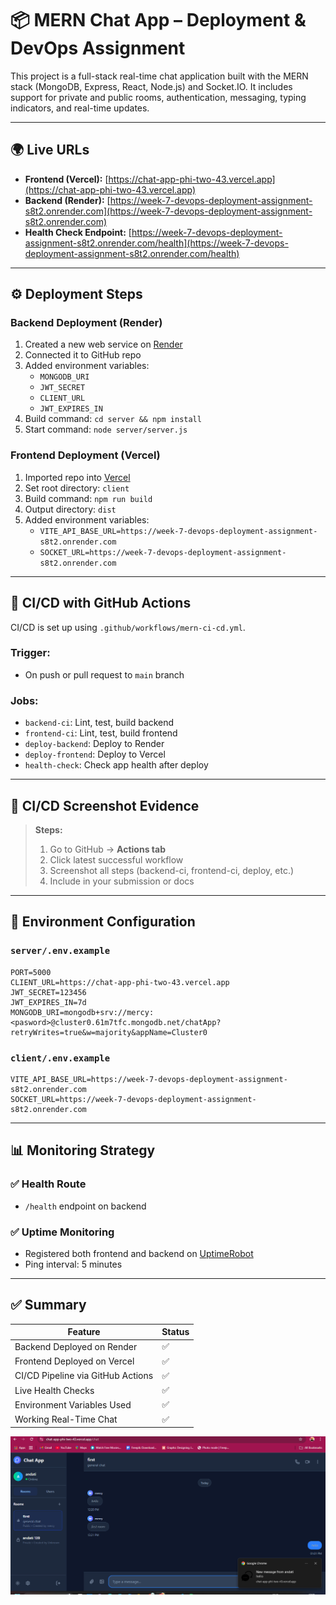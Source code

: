 # 📦 MERN Chat App – Deployment & DevOps Assignment

This project is a full-stack real-time chat application built with the MERN stack (MongoDB, Express, React, Node.js) and Socket.IO. It includes support for private and public rooms, authentication, messaging, typing indicators, and real-time updates.

---

## 🌍 Live URLs

- **Frontend (Vercel):** [https://chat-app-phi-two-43.vercel.app](https://chat-app-phi-two-43.vercel.app)
- **Backend (Render):** [https://week-7-devops-deployment-assignment-s8t2.onrender.com](https://week-7-devops-deployment-assignment-s8t2.onrender.com)
- **Health Check Endpoint:** [https://week-7-devops-deployment-assignment-s8t2.onrender.com/health](https://week-7-devops-deployment-assignment-s8t2.onrender.com/health)

---

## ⚙️ Deployment Steps

### Backend Deployment (Render)
1. Created a new web service on [Render](https://render.com)
2. Connected it to GitHub repo
3. Added environment variables:
   - `MONGODB_URI`
   - `JWT_SECRET`
   - `CLIENT_URL`
   - `JWT_EXPIRES_IN`
4. Build command: `cd server && npm install`
5. Start command: `node server/server.js`

### Frontend Deployment (Vercel)
1. Imported repo into [Vercel](https://vercel.com)
2. Set root directory: `client`
3. Build command: `npm run build`
4. Output directory: `dist`
5. Added environment variables:
   - `VITE_API_BASE_URL=https://week-7-devops-deployment-assignment-s8t2.onrender.com`
   - `SOCKET_URL=https://week-7-devops-deployment-assignment-s8t2.onrender.com`

---

## 🔄 CI/CD with GitHub Actions

CI/CD is set up using `.github/workflows/mern-ci-cd.yml`.

### Trigger:
- On push or pull request to `main` branch

### Jobs:
- `backend-ci`: Lint, test, build backend
- `frontend-ci`: Lint, test, build frontend
- `deploy-backend`: Deploy to Render
- `deploy-frontend`: Deploy to Vercel
- `health-check`: Check app health after deploy

---

## 📸 CI/CD Screenshot Evidence

> **Steps:**
> 1. Go to GitHub → **Actions tab**
> 2. Click latest successful workflow
> 3. Screenshot all steps (backend-ci, frontend-ci, deploy, etc.)
> 4. Include in your submission or docs

---

## 📁 Environment Configuration

### `server/.env.example`
```env
PORT=5000
CLIENT_URL=https://chat-app-phi-two-43.vercel.app
JWT_SECRET=123456
JWT_EXPIRES_IN=7d
MONGODB_URI=mongodb+srv://mercy:<pasword>@cluster0.61m7tfc.mongodb.net/chatApp?retryWrites=true&w=majority&appName=Cluster0
```

### `client/.env.example`
```env
VITE_API_BASE_URL=https://week-7-devops-deployment-assignment-s8t2.onrender.com
SOCKET_URL=https://week-7-devops-deployment-assignment-s8t2.onrender.com
```

---

## 📊 Monitoring Strategy

### ✅ Health Route
- `/health` endpoint on backend

### ✅ Uptime Monitoring
- Registered both frontend and backend on [UptimeRobot](https://uptimerobot.com)
- Ping interval: 5 minutes

---

## ✅ Summary

| Feature                          | Status |
|----------------------------------|--------|
| Backend Deployed on Render       | ✅     |
| Frontend Deployed on Vercel      | ✅     |
| CI/CD Pipeline via GitHub Actions| ✅     |
| Live Health Checks               | ✅     |
| Environment Variables Used       | ✅     |
| Working Real-Time Chat           | ✅     |


![screenshot or chat](image.png)
